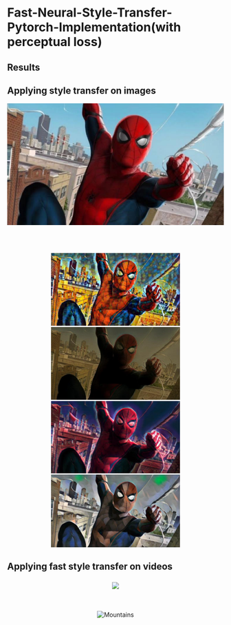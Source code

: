
# Fast-Neural-Style-Transfer-Pytorch-Implementation(with perceptual loss)
## Results
## Applying style transfer on images

<p align = 'center'>
 
<img src="images/content-images/1.jpg" width=600 align="middle" >
<br/><br/><br/><br/>
</p>

<p align = 'center'>
<img src="images/output-images/final_image/3.jpg" alt="Snow" width=300 >
<img src="images/output-images/final_image/4.jpg" alt="Forest" width=300 >
<img src="images/output-images/final_image/8.jpg" alt="Mountains" width=300 >
<img src="images/output-images/final_image/10.jpg" alt="Mountains" width=300 >
</p>

## Applying fast style transfer on videos

<p align = 'center'>
<img src="images/output-images/output_video/1.gif" width=600 align="middle" >
<br/><br/><br/><br/>
<img src="images/output-images/output_video/final.gif" alt="Mountains" width=600 >
</p>

